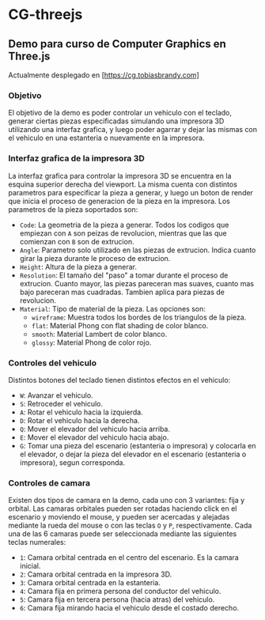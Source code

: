 # CG-threejs

## Demo para curso de Computer Graphics en Three.js
Actualmente desplegado en [https://cg.tobiasbrandy.com]

### Objetivo
El objetivo de la demo es poder controlar un vehiculo con el teclado, generar ciertas piezas especificadas simulando una impresora 3D utilizando una interfaz grafica, y luego poder agarrar y dejar las mismas con el vehiculo en una estanteria o nuevamente en la impresora.

### Interfaz grafica de la impresora 3D
La interfaz grafica para controlar la impresora 3D se encuentra en la esquina superior derecha del viewport. La misma cuenta con distintos parametros para especificar la pieza a generar, y luego un boton de render que inicia el proceso de generacion de la pieza en la impresora. Los parametros de la pieza soportados son:
  - `Code`: La geometria de la pieza a generar. Todos los codigos que empiezan con `A` son peizas de revolucion, mientras que las que comienzan con `B` son de extrucion.
  - `Angle`: Parametro solo utilizado en las piezas de extrucion. Indica cuanto girar la pieza durante le proceso de extrucion.
  - `Height`: Altura de la pieza a generar.
  - `Resolution`: El tamaño del "paso" a tomar durante el proceso de extrucion. Cuanto mayor, las piezas pareceran mas suaves, cuanto mas bajo pareceran mas cuadradas. Tambien aplica para piezas de revolucion.
  - `Material`: Tipo de material de la pieza. Las opciones son:
    - `wireframe`: Muestra todos los bordes de los triangulos de la pieza.
    - `flat`: Material Phong con flat shading de color blanco.
    - `smooth`: Material Lambert de color blanco.
    - `glossy`: Material Phong de color rojo.

### Controles del vehiculo
Distintos botones del teclado tienen distintos efectos en el vehiculo:
  - `W`: Avanzar el vehiculo.
  - `S`: Retroceder el vehiculo.
  - `A`: Rotar el vehiculo hacia la izquierda.
  - `D`: Rotar el vehiculo hacia la derecha.
  - `Q`: Mover el elevador del vehiculo hacia arriba.
  - `E`: Mover el elevador del vehiculo hacia abajo.
  - `G`: Tomar una pieza del escenario (estanteria o impresora) y colocarla en el elevador, o dejar la pieza del elevador en el escenario (estanteria o impresora), segun corresponda.

### Controles de camara
Existen dos tipos de camara en la demo, cada uno con 3 variantes: fija y orbital. Las camaras orbitales pueden ser rotadas haciendo click en el escenario y moviendo el mouse, y pueden ser acercadas y alejadas mediante la rueda del mouse o con las teclas `O` y `P`, respectivamente. Cada una de las 6 camaras puede ser seleccionada mediante las siguientes teclas numerales:
  - `1`: Camara orbital centrada en el centro del escenario. Es la camara inicial.
  - `2`: Camara orbital centrada en la impresora 3D.
  - `3`: Camara orbital centrada en la estanteria.
  - `4`: Camara fija en primera persona del conductor del vehiculo.
  - `5`: Camara fija en tercera persona (hacia atras) del vehiculo.
  - `6`: Camara fija mirando hacia el vehiculo desde el costado derecho.
